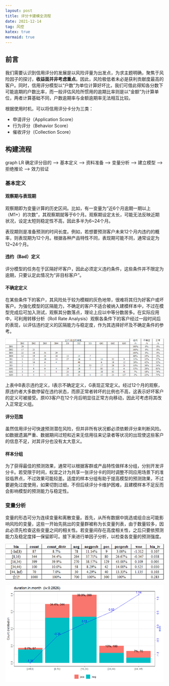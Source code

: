 ```yaml
---
layout: post
title: 评分卡建模全流程
date: 2021-12-14
tag: 风控
katex: true
mermaid: true
---
```


## 前言

我们需要认识到信用评分的发展是以风险评量为出发点，为求主题明确，聚焦于风险因子的探讨，**收益面并非考虑重点**。因此，风险极低者未必是获利贡献度最高的客户。同时，信用评分模型以“户数”为单位计算好坏比，我们可借此得知各分数下可能逾期的户数比率，而一般评估风险所惯用的逾期比率则是以“金额”为计算单位，两者计算基础不同，户数逾期率与金额逾期率无法相互比较。

根据使用时机，可以将信用评分卡分为三类：

- 申请评分（Application Score）
- 行为评分（Behavior Score）
- 催收评分（Collection Score）

## 构建流程

<div class="mermaid">
graph LR
    确定评分目的 --> 基本定义 --> 资料准备 --> 变量分析 --> 建立模型 --> 拒绝推论 --> 效力验证
</div>

### 基本定义

#### 观察期与表现期

观察期即为变量计算的历史区间。比如，有一变量为“近6个月逾期一期以上（M1+）的次数”，其观察期就等于6个月。观察期设定太长，可能无法反映近期状况，设定太短则稳定性不高，因此多半为6~24个月。

表现期则是准备预测的时间长度。例如，若想要预测客户未来12个月内违约的概率，则表现期为12个月。根据各种产品特性不同，表现期可能不同，通常设定为12~24个月。

#### 违约（Bad）定义

评分模型的任务在于区隔好坏客户，因此必须定义违约条件，这些条件并不限定为逾期，只要认定此情况为“非目标客户”。

#### 不确定定义

在某些条件下的客户，其风险处于较为模糊的灰色地带，很难将其归为好客户或坏客户。为强化模型的区隔能力，不确定的客户不适合被纳入建模样本中，不过在模型完成后可加入测试，观察其分数落点，理论上应以中等分数居多。在实际应用中，可利用转移分析（Roll Rate Analysis）观察各条件下的客户经过一段时间后的表现，以评估违约定义的区隔能力与稳定度，作为其选择好坏及不确定条件的参考。

![](/assets/2021-12-14-scorecard-1.png)

上表中B表示违约定义，I表示不确定定义，G表现正常定义。经过12个月的观察，原违约者大多数停留在违约状态，而原正常者转坏的比例也不高，这表示好坏客户的定义可被接受。原I03客户在12个月后明显往正常方向移动，因此可考虑将其改入正常定义组。

#### 评分范围

虽然信用评分可快速预测潜在风险，但并非所有状况都必须依赖评分来判断风险。如数据遗漏严重、数据期间过短和近来无信用往来记录者等状况的出现使这些客户的信息不足，对其评分也没有太大意义。

#### 样本分组

为了获得最佳的预测效果，通常可以根据客群或产品特性做样本分组，分别开发评分卡。若受限于时间，权宜之计为共享一张评分卡的同时调整不同应用场景下的准驳临界点，不过效果可能较差。适度的样本分组有助于提高模型的预测效果，不过要避免过度使用，如果切割过细，不但后续评分卡维护困难，且建模样本不足反而会影响模型的预测能力与稳定性。

### 变量分析

变量的形态可分为连续变量和离散变量。首先，从所有数据中挑选或组合出可能影响风险的变量，这些一开始先挑出的变量群被称为长变量列表，由于数量较多，因此必须先检查这些变量之间的相关性。若变量间存在高度相关性，之后只要依预测能力及稳定度择一保留即可。接下来进行单因子分析，以检查各变量的预测强度。

![](/assets/2021-12-14-scorecard-2.png)

![](/assets/2021-12-14-scorecard-3.png)

